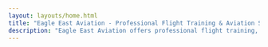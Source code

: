 ```yaml
---
layout: layouts/home.html
title: "Eagle East Aviation - Professional Flight Training & Aviation Services"
description: "Eagle East Aviation offers professional flight training, aircraft rentals, FBO services, scenic tours, and pilot resources at KLWM Plymouth, MA."
---
```


<!-- Content is handled by the layout template -->
